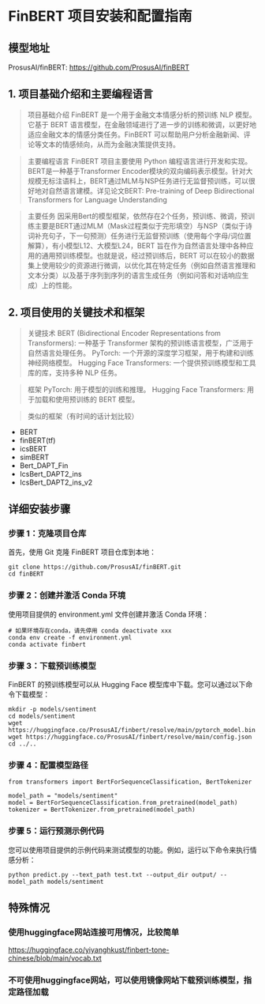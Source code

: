 # FinBERT 项目安装和配置指南

## 模型地址
ProsusAI/finBERT: https://github.com/ProsusAI/finBERT 



## 1. 项目基础介绍和主要编程语言
> 项目基础介绍
FinBERT 是一个用于金融文本情感分析的预训练 NLP 模型。它基于 BERT 语言模型，在金融领域进行了进一步的训练和微调，以更好地适应金融文本的情感分类任务。FinBERT 可以帮助用户分析金融新闻、评论等文本的情感倾向，从而为金融决策提供支持。

> 主要编程语言
FinBERT 项目主要使用 Python 编程语言进行开发和实现。BERT是一种基于Transformer Encoder模块的双向编码表示模型。针对大规模无标注语料上，BERT通过MLM与NSP任务进行无监督预训练，可以很好地对自然语言建模。详见论文BERT: Pre-training of Deep Bidirectional Transformers for Language Understanding


> 主要任务
因采用Bert的模型框架，依然存在2个任务，预训练、微调，预训练主要是BERT通过MLM（Mask过程类似于完形填空）与NSP（类似于诗词补充句子，下一句预测）任务进行无监督预训练（使用每个字母/词位置解算），有小模型L12、大模型L24，BERT 旨在作为自然语言处理中各种应用的通用预训练模型。也就是说，经过预训练后，BERT 可以在较小的数据集上使用较少的资源进行微调，以优化其在特定任务（例如自然语言推理和文本分类）以及基于序列到序列的语言生成任务（例如问答和对话响应生成）上的性能。



## 2. 项目使用的关键技术和框架

> 关键技术
BERT (Bidirectional Encoder Representations from Transformers): 一种基于 Transformer 架构的预训练语言模型，广泛用于自然语言处理任务。
PyTorch: 一个开源的深度学习框架，用于构建和训练神经网络模型。
Hugging Face Transformers: 一个提供预训练模型和工具库的库，支持多种 NLP 任务。

> 框架
PyTorch: 用于模型的训练和推理。
Hugging Face Transformers: 用于加载和使用预训练的 BERT 模型。


> 类似的框架（有时间的话计划比较）
- BERT
- finBERT(tf)
- icsBERT
- simBERT
- Bert_DAPT_Fin
- IcsBert_DAPT2_ins
- IcsBert_DAPT2_ins_v2


## 详细安装步骤


### 步骤 1：克隆项目仓库

首先，使用 Git 克隆 FinBERT 项目仓库到本地：

```shell
git clone https://github.com/ProsusAI/finBERT.git
cd finBERT
```

### 步骤 2：创建并激活 Conda 环境
使用项目提供的 environment.yml 文件创建并激活 Conda 环境：

```shell
# 如果环境存在conda，请先停用 conda deactivate xxx
conda env create -f environment.yml
conda activate finbert
```


### 步骤 3：下载预训练模型
FinBERT 的预训练模型可以从 Hugging Face 模型库中下载。您可以通过以下命令下载模型：
```
mkdir -p models/sentiment
cd models/sentiment
wget https://huggingface.co/ProsusAI/finbert/resolve/main/pytorch_model.bin
wget https://huggingface.co/ProsusAI/finbert/resolve/main/config.json
cd ../..
```

### 步骤 4：配置模型路径

```shell
from transformers import BertForSequenceClassification, BertTokenizer
 
model_path = "models/sentiment"
model = BertForSequenceClassification.from_pretrained(model_path)
tokenizer = BertTokenizer.from_pretrained(model_path)
```

### 步骤 5：运行预测示例代码

您可以使用项目提供的示例代码来测试模型的功能。例如，运行以下命令来执行情感分析：
```
python predict.py --text_path test.txt --output_dir output/ --model_path models/sentiment
```

## 特殊情况

### 使用huggingface网站连接可用情况，比较简单
https://huggingface.co/yiyanghkust/finbert-tone-chinese/blob/main/vocab.txt


### 不可使用huggingface网站，可以使用镜像网站下载预训练模型，指定路径加载






